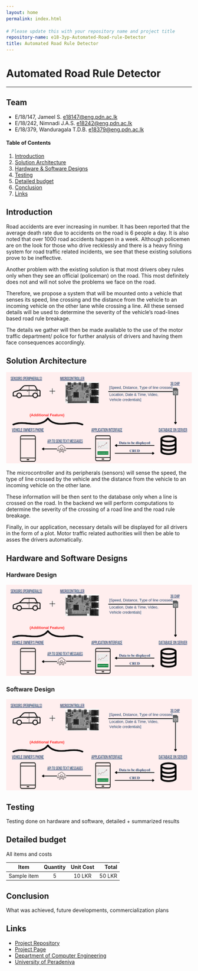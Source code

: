 ```yaml
---
layout: home
permalink: index.html

# Please update this with your repository name and project title
repository-name: e18-3yp-Automated-Road-rule-Detector
title: Automated Road Rule Detector
---
```


[comment]: # "This is the standard layout for the project, but you can clean this and use your own template"

# Automated Road Rule Detector

---

## Team
-  E/18/147, Jameel S. [e18147@eng.pdn.ac.lk](mailto:name@email.com)
-  E/18/242, Nimnadi J.A.S. [e18242@eng.pdn.ac.lk](mailto:name@email.com)
-  E/18/379, Wanduragala T.D.B. [e18379@eng.pdn.ac.lk](mailto:name@email.com)

<!-- Image (photo/drawing of the final hardware) should be here -->

<!-- This is a sample image, to show how to add images to your page. To learn more options, please refer [this](https://projects.ce.pdn.ac.lk/docs/faq/how-to-add-an-image/) -->

<!-- ![Sample Image](./images/sample.png) -->

#### Table of Contents
1. [Introduction](#introduction)
2. [Solution Architecture](#solution-architecture )
3. [Hardware & Software Designs](#hardware-and-software-designs)
4. [Testing](#testing)
5. [Detailed budget](#detailed-budget)
6. [Conclusion](#conclusion)
7. [Links](#links)

## Introduction

Road accidents are ever increasing in number. It has been reported that the average death rate due to accidents on the road is 6 people a day. It is also noted that over 1000 road accidents happen in a week. Although policemen are on the look for those who drive recklessly and there is a heavy fining system for road traffic related incidents, we see that these existing solutions prove to be ineffective. 

Another problem with the existing solution is that most drivers obey rules only when they see an official (policeman) on the road. This most definitely does not and will not solve the problems we face on the road.

Therefore, we propose a system that will be mounted onto a vehicle that senses its speed, line crossing and the distance from the vehicle to an incoming vehicle on the other lane while crossing a line. All these sensed details will be used to determine the severity of the vehicle’s road-lines based road rule breakage.

The details we gather will then be made available to the use of the motor traffic department/ police for further analysis of drivers and having them face consequences accordingly. 

## Solution Architecture

![Sample Image](./images/solution.png)

The microcontroller and its peripherals (sensors) will sense the speed, the type of line crossed by the vehicle and the distance from the vehicle to an incoming vehicle on the other lane. 

These information will be then sent to the database only when a line is crossed on the road. In the backend we will perform computations to determine the severity of the crossing of a road line and the road rule breakage.

Finally, in our application, necessary details will be displayed for all drivers in the form of a plot. Motor traffic related authorities will then be able to asses the drivers automatically.

## Hardware and Software Designs

### Hardware Design

![Sample Image](./images/solution.png)

### Software Design

![Sample Image](./images/solution.png)


## Testing

Testing done on hardware and software, detailed + summarized results

## Detailed budget

All items and costs

| Item          | Quantity  | Unit Cost  | Total  |
| ------------- |:---------:|:----------:|-------:|
| Sample item   | 5         | 10 LKR     | 50 LKR |

## Conclusion

What was achieved, future developments, commercialization plans

## Links

- [Project Repository](https://github.com/cepdnaclk/e18-3yp-Automated-Road-Rule-Detector)
- [Project Page](https://cepdnaclk.github.io/e18-3yp-Automated-Road-Rule-Detector)
- [Department of Computer Engineering](http://www.ce.pdn.ac.lk/)
- [University of Peradeniya](https://eng.pdn.ac.lk/)

[//]: # (Please refer this to learn more about Markdown syntax)
[//]: # (https://github.com/adam-p/markdown-here/wiki/Markdown-Cheatsheet)
